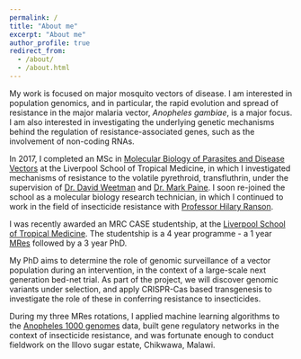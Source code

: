 ```yaml
---
permalink: /
title: "About me"
excerpt: "About me"
author_profile: true
redirect_from: 
  - /about/
  - /about.html
---
```


My work is focused on major mosquito vectors of disease. I am interested in population genomics, and in particular, the rapid evolution and spread of resistance in the major malaria vector, *Anopheles gambiae*, is a major focus. I am also interested in investigating the underlying genetic mechanisms behind the regulation of resistance-associated genes, such as the involvement of non-coding RNAs.

In 2017, I completed an MSc in [Molecular Biology of Parasites and Disease Vectors](https://www.lstmed.ac.uk/study/courses/tropical-disease-biology) at the Liverpool School of Tropical Medicine, in which I investigated mechanisms of resistance to the volatile pyrethroid, transfluthrin, under the supervision of [Dr. David Weetman](https://www.lstmed.ac.uk/about/people/dr-david-weetman) and [Dr. Mark Paine](https://www.lstmed.ac.uk/about/people/dr-mark-paine). I soon re-joined the school as a molecular biology research technician, in which I continued to work in the field of insecticide resistance with [Professor Hilary Ranson](https://www.lstmed.ac.uk/about/people/professor-hilary-ranson).

I was recently awarded an MRC CASE studentship, at the [Liverpool School of Tropical Medicine](https://www.lstmed.ac.uk/). The studentship is a 4 year programme - a 1 year [MRes](https://www.lancaster.ac.uk/study/postgraduate/postgraduate-courses/global-health-translational-and-quantitative-skills-mres/) followed by a 3 year PhD. 

My PhD aims to determine the role of genomic surveillance of a vector population during an intervention, in the context of a large-scale next generation bed-net trial. As part of the project, we will discover genomic variants under selection, and apply CRISPR-Cas based transgenesis to investigate the role of these in conferring resistance to insecticides.

During my three MRes rotations, I applied machine learning algorithms to the [Anopheles 1000 genomes](http://www.malariagen.net/ag1000g) data, built gene regulatory networks in the context of insecticide resistance, and was fortunate enough to conduct fieldwork on the Illovo sugar estate, Chikwawa, Malawi.